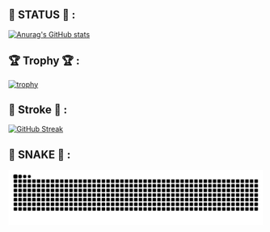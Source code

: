 ## 📘 STATUS 📘 :

[![Anurag's GitHub stats](https://github-readme-stats.vercel.app/api?username=L4pisLazuli&show_icons=true&theme=radical
)](https://github.com/anuraghazra/github-readme-stats)

## 🏆 Trophy 🏆 :

[![trophy](https://github-profile-trophy.vercel.app/?username=L4pisLazuli)](https://github.com/ryo-ma/github-profile-trophy)

## 📘 Stroke 📘 :

[![GitHub Streak](http://github-readme-streak-stats.herokuapp.com?user=L4pisLazuli&theme=dark&date_format=%5BY%20%5DM%20j)](https://git.io/streak-stats)

## 🐍 SNAKE 🐍 :
[![snake](https://raw.githubusercontent.com/L4pisLazuli/L4pisLazuli/output/snake.svg)]([snakeanimation](https://github.com/maurodesouza/profile-readme-generator))
